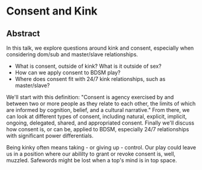 # Consent and Kink

## Abstract

In this talk, we explore questions around kink and consent, especially when considering dom/sub and master/slave relationships.

* What is consent, outside of kink? What is it outside of sex?
* How can we apply consent to BDSM play?
* Where does consent fit with 24/7 kink relationships, such as master/slave?

We'll start with this definition: "Consent is agency exercised by and between two or more people as they relate to each other, the limits of which are informed by cognition, belief, and a cultural narrative." From there, we can look at different types of consent, including natural, explicit, implicit, ongoing, delegated, shared, and appropriated consent. Finally we'll discuss how consent is, or can be, applied to BDSM, especially 24/7 relationships with significant power differentials.



Being kinky often means taking - or giving up - control. Our play could leave us
in a position where our abililty to grant or revoke consent is, well, muzzled.
Safewords might be lost when a top's mind is in top space. 
